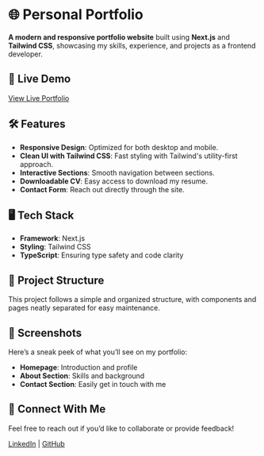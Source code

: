 # 🌐 Personal Portfolio

**A modern and responsive portfolio website** built using **Next.js** and **Tailwind CSS**, showcasing my skills, experience, and projects as a frontend developer.

## 🚀 Live Demo
[View Live Portfolio](https://my-portfolio-beryl-tau.vercel.app/)

## 🛠️ Features
- **Responsive Design**: Optimized for both desktop and mobile.
- **Clean UI with Tailwind CSS**: Fast styling with Tailwind's utility-first approach.
- **Interactive Sections**: Smooth navigation between sections.
- **Downloadable CV**: Easy access to download my resume.
- **Contact Form**: Reach out directly through the site.

## 🖥️ Tech Stack
- **Framework**: Next.js
- **Styling**: Tailwind CSS
- **TypeScript**: Ensuring type safety and code clarity

## 📂 Project Structure
This project follows a simple and organized structure, with components and pages neatly separated for easy maintenance.

## 📸 Screenshots
Here’s a sneak peek of what you’ll see on my portfolio:

- **Homepage**: Introduction and profile
- **About Section**: Skills and background
- **Contact Section**: Easily get in touch with me

## 🤝 Connect With Me
Feel free to reach out if you’d like to collaborate or provide feedback!

[LinkedIn](https://www.linkedin.com/in/muhammadwaheedaree) | [GitHub](https://github.com/muhammadwaheedaree) 
